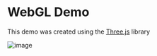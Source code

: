 # WebGL Demo

This demo was created using the [Three.js](https://github.com/mrdoob/three.js) library

![image](https://github.com/user-attachments/assets/a7ef2b85-edf6-48a9-b131-5bb931b2476f)
